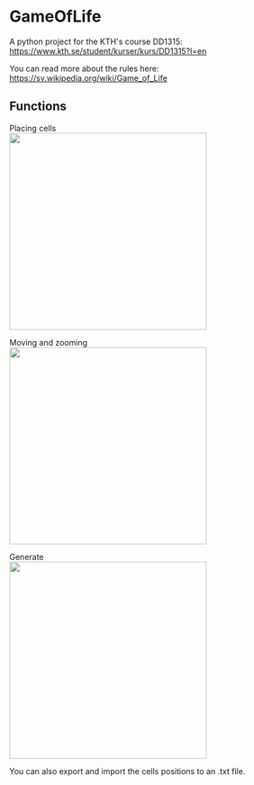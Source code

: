 # GameOfLife
A python project for the KTH's course DD1315:
https://www.kth.se/student/kurser/kurs/DD1315?l=en

You can read more about the rules here:
https://sv.wikipedia.org/wiki/Game_of_Life

## Functions
Placing cells<br>
<img width="350" src="https://user-images.githubusercontent.com/13873828/38233691-b57fadc2-371b-11e8-83bb-95d410eed1df.gif">

Moving and zooming<br>
<img width="350" src="https://user-images.githubusercontent.com/13873828/38235209-8f2fdf66-3720-11e8-8d1b-6abeffb529d0.gif">

Generate<br>
<img width="350" src="https://user-images.githubusercontent.com/13873828/38235294-e83a56cc-3720-11e8-96cd-c192b8f89195.gif">

You can also export and import the cells positions to an .txt file.

